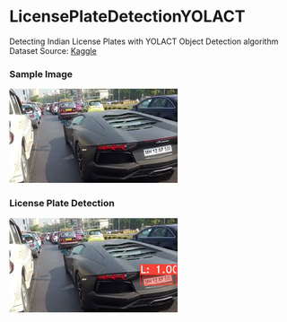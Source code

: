 # LicensePlateDetectionYOLACT
Detecting Indian License Plates with YOLACT Object Detection algorithm
Dataset Source: [Kaggle](https://www.kaggle.com/dataturks/vehicle-number-plate-detection)


### Sample Image
![Alt](https://github.com/Krishna2709/LicensePlateDetectionYOLACT/blob/master/prediction/image.png)
### License Plate Detection
![Alt](https://github.com/Krishna2709/LicensePlateDetectionYOLACT/blob/master/prediction/output.png)
